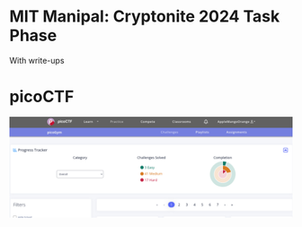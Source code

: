 # MIT Manipal: Cryptonite 2024 Task Phase
With write-ups

# picoCTF

![Using the decoding tool](picoctf/images/picoCTF%20Dashboard.png)